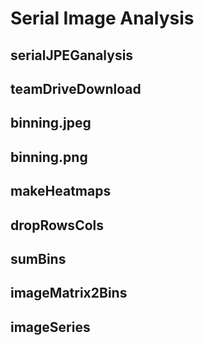 # Serial Image Analysis

## serialJPEGanalysis
## teamDriveDownload
## binning.jpeg
## binning.png
## makeHeatmaps
## dropRowsCols 
## sumBins
## imageMatrix2Bins
## imageSeries
